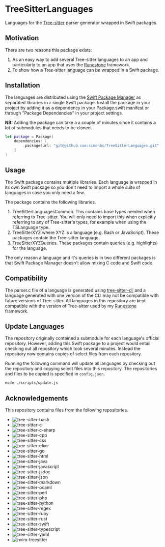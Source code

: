 # TreeSitterLanguages

Languages for the [Tree-sitter](https://tree-sitter.github.io/tree-sitter/) parser generator wrapped in Swift packages.

## Motivation

There are two reasons this package exists:

1. As an easy way to add several Tree-sitter languages to an app and particularly to an app that uses the [Runestone](https://github.com/simonbs/runestone) framework.
2. To show how a Tree-sitter language can be wrapped in a Swift package.

## Installation

The languages are distributed using the [Swift Package Manager](https://www.swift.org/package-manager/) as separated libraries in a single Swift package. Install the package in your project by adding it as a dependency in your Package.swift manifest or through "Package Dependencies" in your project settings.

**NB:** Adding the package can take a a couple of minutes since it contains a lot of submodules that needs to be cloned.

```swift
let package = Package(
    dependencies: [
        .package(url: "git@github.com:simonbs/TreeSitterLanguages.git", from: "0.1.0")
    ]
)
```

## Usage

The Swift package contains multiple libraries. Each language is wrapped in its own Swift package so you don't need to import a whole suite of languages in case you only need a few.

The package contains the following libraries.

1. TreeSitterLanguagesCommon. This contains base types needed when referring to Tree-sitter. You will only need to import this when explicitly referring to any of Tree-sitter's types, for example when using the TSLanguage type.
2. TreeSitterXYZ where XYZ is a language (e.g. Bash or JavaScript). These packages contain the Tree-sitter language.
3. TreeSitterXYZQueries. These packages contain queries (e.g. highlights) for the language.

The only reason a language and it's queries is in two different packages is that Swift Package Manager doesn't allow mixing C code and Swift code.

## Compatibility

The parser.c file of a language is generated using [tree-sitter-cli](https://github.com/tree-sitter/tree-sitter/blob/master/cli/README.md) and a language generated with one version of the CLI may not be compatible with future versions of Tree-sitter. All languages in this repository are kept compatible with the version of Tree-sitter used by my [Runestone](https://github.com/simonbs/runestone) framework.

## Update Languages

The repository originally contained a submodule for each language's official repository. However, adding this Swift package to a project would entail checking out all repository which took several minutes. Instead the repository now contains copies of select files from each repository.

Running the following command will update all languages by checking out the repository and copying select files into this repository. The repositories and files to be copied is specified in `config.json`.

```bash
node ./scripts/update.js
```

## Acknowledgements

This repository contains files from the following repositories.

- ![tree-sitter-bash](https://github.com/tree-sitter/tree-sitter-bash)
- ![tree-sitter-c](https://github.com/tree-sitter/tree-sitter-c)
- ![tree-sitter-c-sharp](https://github.com/tree-sitter/tree-sitter-c-sharp)
- ![tree-sitter-cpp](https://github.com/tree-sitter/tree-sitter-cpp)
- ![tree-sitter-css](https://github.com/tree-sitter/tree-sitter-css)
- ![tree-sitter-elixir](https://github.com/elixir-lang/tree-sitter-elixir)
- ![tree-sitter-go](https://github.com/tree-sitter/tree-sitter-go)
- ![tree-sitter-html](https://github.com/tree-sitter/tree-sitter-html)
- ![tree-sitter-java](https://github.com/tree-sitter/tree-sitter-java)
- ![tree-sitter-javascript](https://github.com/tree-sitter/tree-sitter-javascript)
- ![tree-sitter-jsdoc](https://github.com/tree-sitter/tree-sitter-jsdoc)
- ![tree-sitter-json](https://github.com/tree-sitter/tree-sitter-json)
- ![tree-sitter-markdown](https://github.com/ikatyang/tree-sitter-markdown)
- ![tree-sitter-ocaml](https://github.com/tree-sitter/tree-sitter-ocaml)
- ![tree-sitter-perl](https://github.com/ganezdragon/tree-sitter-perl)
- ![tree-sitter-php](https://github.com/tree-sitter/tree-sitter-php)
- ![tree-sitter-python](https://github.com/tree-sitter/tree-sitter-python)
- ![tree-sitter-regex](https://github.com/tree-sitter/tree-sitter-regex)
- ![tree-sitter-ruby](https://github.com/tree-sitter/tree-sitter-ruby)
- ![tree-sitter-rust](https://github.com/tree-sitter/tree-sitter-rust)
- ![tree-sitter-swift](https://github.com/alex-pinkus/tree-sitter-swift)
- ![tree-sitter-typescript](https://github.com/tree-sitter/tree-sitter-typescript)
- ![tree-sitter-yaml](https://github.com/ikatyang/tree-sitter-yaml)
- ![nvim-treesitter](https://github.com/nvim-treesitter/nvim-treesitter)

